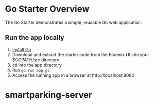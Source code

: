 # Go Starter Overview

The Go Starter demonstrates a simple, reusable Go web application.

## Run the app locally

1. [Install Go][]
2. Download and extract the starter code from the Bluemix UI into your $GOPATH/src directory
3. cd into the app directory
4. Run `go run app.go`
5. Access the running app in a browser at http://localhost:8080

[Install Go]: https://golang.org/doc/install


# smartparking-server
